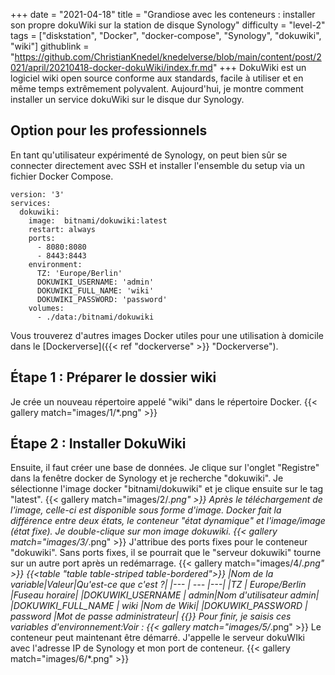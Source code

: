 +++
date = "2021-04-18"
title = "Grandiose avec les conteneurs : installer son propre dokuWiki sur la station de disque Synology"
difficulty = "level-2"
tags = ["diskstation", "Docker", "docker-compose", "Synology", "dokuwiki", "wiki"]
githublink = "https://github.com/ChristianKnedel/knedelverse/blob/main/content/post/2021/april/20210418-docker-dokuWiki/index.fr.md"
+++
DokuWiki est un logiciel wiki open source conforme aux standards, facile à utiliser et en même temps extrêmement polyvalent. Aujourd'hui, je montre comment installer un service dokuWiki sur le disque dur Synology.
## Option pour les professionnels
En tant qu'utilisateur expérimenté de Synology, on peut bien sûr se connecter directement avec SSH et installer l'ensemble du setup via un fichier Docker Compose.
```
version: '3'
services:
  dokuwiki:
    image:  bitnami/dokuwiki:latest
    restart: always
    ports:
      - 8080:8080
      - 8443:8443
    environment:
      TZ: 'Europe/Berlin'
      DOKUWIKI_USERNAME: 'admin'
      DOKUWIKI_FULL_NAME: 'wiki'
      DOKUWIKI_PASSWORD: 'password'
    volumes:
      - ./data:/bitnami/dokuwiki

```
Vous trouverez d'autres images Docker utiles pour une utilisation à domicile dans le [Dockerverse]({{< ref "dockerverse" >}} "Dockerverse").
## Étape 1 : Préparer le dossier wiki
Je crée un nouveau répertoire appelé "wiki" dans le répertoire Docker.
{{< gallery match="images/1/*.png" >}}

## Étape 2 : Installer DokuWiki
Ensuite, il faut créer une base de données. Je clique sur l'onglet "Registre" dans la fenêtre docker de Synology et je recherche "dokuwiki". Je sélectionne l'image docker "bitnami/dokuwiki" et je clique ensuite sur le tag "latest".
{{< gallery match="images/2/*.png" >}}
Après le téléchargement de l'image, celle-ci est disponible sous forme d'image. Docker fait la différence entre deux états, le conteneur "état dynamique" et l'image/image (état fixe). Je double-clique sur mon image dokuwiki.
{{< gallery match="images/3/*.png" >}}
J'attribue des ports fixes pour le conteneur "dokuwiki". Sans ports fixes, il se pourrait que le "serveur dokuwiki" tourne sur un autre port après un redémarrage.
{{< gallery match="images/4/*.png" >}}
{{<table "table table-striped table-bordered">}}
|Nom de la variable|Valeur|Qu'est-ce que c'est ?|
|--- | --- |---|
|TZ	| Europe/Berlin	|Fuseau horaire|
|DOKUWIKI_USERNAME	| admin|Nom d'utilisateur admin|
|DOKUWIKI_FULL_NAME |	wiki	|Nom de Wiki|
|DOKUWIKI_PASSWORD	| password	|Mot de passe administrateur|
{{</table>}}
Pour finir, je saisis ces variables d'environnement:Voir :
{{< gallery match="images/5/*.png" >}}
Le conteneur peut maintenant être démarré. J'appelle le serveur dokuWIki avec l'adresse IP de Synology et mon port de conteneur.
{{< gallery match="images/6/*.png" >}}
